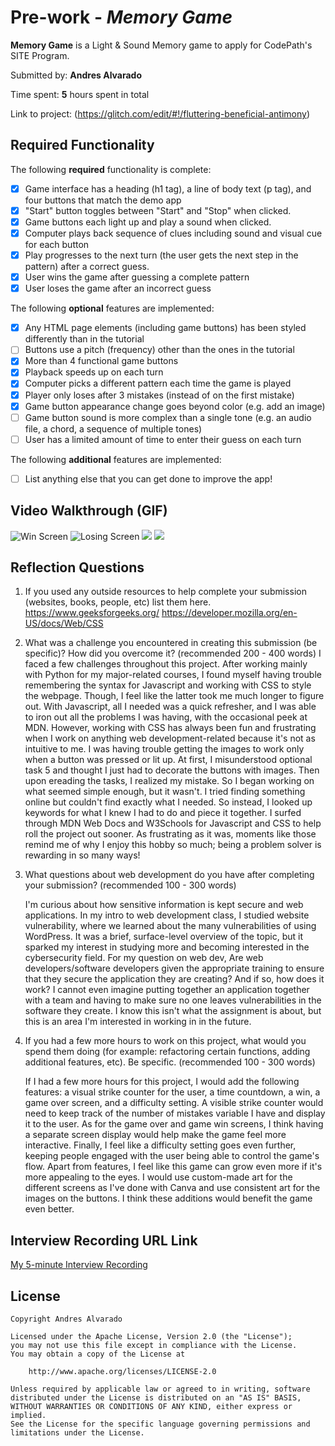 # Pre-work - _Memory Game_

**Memory Game** is a Light & Sound Memory game to apply for CodePath's SITE Program.

Submitted by: **Andres Alvarado**

Time spent: **5** hours spent in total

Link to project: (https://glitch.com/edit/#!/fluttering-beneficial-antimony)

## Required Functionality

The following **required** functionality is complete:

- [x] Game interface has a heading (h1 tag), a line of body text (p tag), and four buttons that match the demo app
- [x] "Start" button toggles between "Start" and "Stop" when clicked.
- [x] Game buttons each light up and play a sound when clicked.
- [x] Computer plays back sequence of clues including sound and visual cue for each button
- [x] Play progresses to the next turn (the user gets the next step in the pattern) after a correct guess.
- [x] User wins the game after guessing a complete pattern
- [x] User loses the game after an incorrect guess

The following **optional** features are implemented:

- [x] Any HTML page elements (including game buttons) has been styled differently than in the tutorial
- [ ] Buttons use a pitch (frequency) other than the ones in the tutorial
- [x] More than 4 functional game buttons
- [x] Playback speeds up on each turn
- [x] Computer picks a different pattern each time the game is played
- [x] Player only loses after 3 mistakes (instead of on the first mistake)
- [x] Game button appearance change goes beyond color (e.g. add an image)
- [ ] Game button sound is more complex than a single tone (e.g. an audio file, a chord, a sequence of multiple tones)
- [ ] User has a limited amount of time to enter their guess on each turn

The following **additional** features are implemented:

- [ ] List anything else that you can get done to improve the app!

## Video Walkthrough (GIF)
![Win Screen](http://g.recordit.co/qIesotbXWN.gif)
![Losing Screen](http://g.recordit.co/t7e5qmcYrE.gif)
![](gif3-link-here)
![](gif4-link-here)

## Reflection Questions

1. If you used any outside resources to help complete your submission (websites, books, people, etc) list them here.
   https://www.geeksforgeeks.org/
   https://developer.mozilla.org/en-US/docs/Web/CSS

2. What was a challenge you encountered in creating this submission (be specific)? How did you overcome it? (recommended 200 - 400 words)
   I faced a few challenges throughout this project. After working mainly with Python for my major-related courses, I found myself having trouble remembering
   the syntax for Javascript and working with CSS to style the webpage. Though, I feel like the latter took me much longer to figure out. With Javascript, all
   I needed was a quick refresher, and I was able to iron out all the problems I was having, with the occasional peek at MDN. However, working with CSS has always
   been fun and frustrating when I work on anything web development-related because it's not as intuitive to me. I was having trouble getting the images to work
   only when a button was pressed or lit up. At first, I misunderstood optional task 5 and thought I just had to decorate the buttons with images. Then upon
   ereading the tasks, I realized my mistake. So I began working on what seemed simple enough, but it wasn't. I tried finding something online but couldn't find
   exactly what I needed. So instead, I looked up keywords for what I knew I had to do and piece it together. I surfed through MDN Web Docs and W3Schools for Javascript
   and CSS to help roll the project out sooner. As frustrating as it was, moments like those remind me of why I enjoy this hobby so much; being a problem solver is rewarding in so many ways!

3. What questions about web development do you have after completing your submission? (recommended 100 - 300 words)

   I'm curious about how sensitive information is kept secure and web applications. In my intro to web development class, I studied website vulnerability, where we learned about the many vulnerabilities
   of using WordPress. It was a brief, surface-level overview of the topic, but it sparked my interest in studying more and becoming interested in the cybersecurity field.
   For my question on web dev, Are web developers/software developers given the appropriate training to ensure that they secure the application they are creating? And if so, how does it work?
   I cannot even imagine putting together an application together with a team and having to make sure no one leaves vulnerabilities in the software they create.
   I know this isn't what the assignment is about, but this is an area I'm interested in working in in the future.

4. If you had a few more hours to work on this project, what would you spend them doing (for example: refactoring certain functions, adding additional features, etc). Be specific. (recommended 100 - 300 words)

   If I had a few more hours for this project, I would add the following features: a visual strike counter for the user, a time countdown, a win, a game over screen, and a difficulty setting.
   A visible strike counter would need to keep track of the number of mistakes variable I have and display it to the user. As for the game over and game win screens, I think having a separate
   screen display would help make the game feel more interactive. Finally, I feel like a difficulty setting goes even further, keeping people engaged with the user being able to control the game's flow.
   Apart from features, I feel like this game can grow even more if it's more appealing to the eyes. I would use custom-made art for the different screens as I've done with Canva and use consistent art for the images
   on the buttons. I think these additions would benefit the game even better.

## Interview Recording URL Link

[My 5-minute Interview Recording](https://www.loom.com/share/527d71fc95244e0ba3537369948f09aa)

## License

    Copyright Andres Alvarado

    Licensed under the Apache License, Version 2.0 (the "License");
    you may not use this file except in compliance with the License.
    You may obtain a copy of the License at

        http://www.apache.org/licenses/LICENSE-2.0

    Unless required by applicable law or agreed to in writing, software
    distributed under the License is distributed on an "AS IS" BASIS,
    WITHOUT WARRANTIES OR CONDITIONS OF ANY KIND, either express or implied.
    See the License for the specific language governing permissions and
    limitations under the License.
